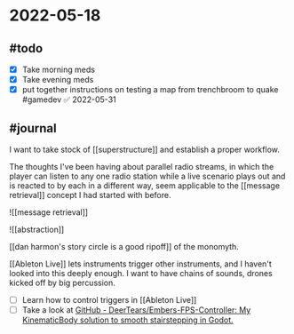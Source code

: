 # 2022-05-18
## #todo 
- [x] Take morning meds
- [x] Take evening meds
- [x] put together instructions on testing a map from trenchbroom to quake #gamedev ✅ 2022-05-31

## #journal
I want to take stock of [[superstructure]] and establish a proper workflow.

The thoughts I've been having about parallel radio streams, in which the player can listen to any one radio station while a live scenario plays out and is reacted to by each in a different way,  seem applicable to the [[message retrieval]] concept I had started with before.

![[message retrieval]]

![[abstraction]]

[[dan harmon's story circle is a good ripoff]] of the monomyth.

[[Ableton Live]] lets instruments trigger other instruments, and I haven't looked into this deeply enough. I want to have chains of sounds, drones kicked off by big percussion.
- [ ] Learn how to control triggers in [[Ableton Live]]
- [ ] Take a look at [GitHub - DeerTears/Embers-FPS-Controller: My KinematicBody solution to smooth stairstepping in Godot.](https://github.com/DeerTears/Embers-FPS-Controller)